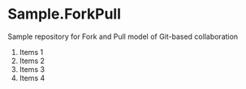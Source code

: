 # Sample.ForkPull
Sample repository for Fork and Pull model of Git-based collaboration

1. Items 1
1. Items 2
1. Items 3
1. Items 4
